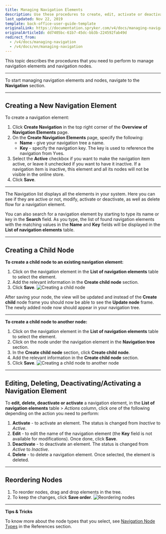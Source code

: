 ```yaml
---
title: Managing Navigation Elements
description: Use these procedures to create, edit, activate or deactivate a child node, view and manage a navigation tree and create the new navigation in the Back Office.
last_updated: Nov 22, 2019
template: back-office-user-guide-template
originalLink: https://documentation.spryker.com/v4/docs/managing-navigation
originalArticleId: dd7405bc-61b7-45dc-bb3b-224592fab49d
redirect_from:
  - /v4/docs/managing-navigation
  - /v4/docs/en/managing-navigation
---
```


This topic describes the procedures that you need to perform to manage navigation elements and navigation nodes.
***

To start managing navigation elements and nodes, navigate to the **Navigation** section.
***

## Creating a New Navigation Element

To create a navigation element:
1. Click **Create Navigation** in the top right corner of the **Overview of Navigation Elements** page.
2. On the **Create Navigation Elements** page, specify the following:
    * **Name** - give your navigation tree a name.
    * **Key** - specify the navigation key. The key is used to reference the navigation from Yves.
3. Select the **Active** checkbox if you want to make the navigation item active, or leave it unchecked if you want to have it inactive. If a navigation item is inactive, this element and all its nodes will not be visible in the online store.
4. Click **Save**.
***
The Navigation list displays all the elements in your system. Here you can see if they are active or not, modify, activate or deactivate, as well as delete flow for a navigation element.

You can also search for a navigation element by starting to type its name or key in the **Search** field. As you type, the list of found navigation elements with the matching values in the **Name** and **Key** fields will be displayed in the **List of navigation elements** table.
***

## Creating a Child Node

**To create a child node to an existing navigation element:**
1. Click on the navigation element in the **List of navigation elements** table to select the element.
2. Add the relevant information in the **Create child node** section.
3. Click **Save**.
![Creating a child node](https://spryker.s3.eu-central-1.amazonaws.com/docs/User+Guides/Back+Office+User+Guides/Navigation/Managing+Navigation/create-child-node.gif)

After saving your node, the view will be updated and instead of the **Create child** node frame you should now be able to see the **Update node** frame. The newly added node now should appear in your navigation tree.
***

**To create a child node to another node:**
1. Click on the navigation element in the **List of navigation elements** table to select the element.
2. Click on the node under the navigation element in the **Navigation tree** section.
3. In the **Create child node** section, click **Create child node**.
4.  Add the relevant information in the **Create child node** section.
5. Click **Save**.
    ![Creating a child node to another node](https://spryker.s3.eu-central-1.amazonaws.com/docs/User+Guides/Back+Office+User+Guides/Navigation/Managing+Navigation/create-child-node-to-node.gif)
***

## Editing, Deleting, Deactivating/Activating a Navigation Element

To **edit, delete, deactivate or activate** a navigation element, in the **List of navigation elements** table > _Actions_ column, click one of the following depending on the action you need to perform:
1. **Activate** - to activate an element. The status is changed from _Inactive_ to _Active_.
2. **Edit** - to edit the name of the navigation element (the **Key** field is not available for modifications). Once done, click **Save**.
3. **Deactivate** - to deactivate an element. The status is changed from _Active_ to _Inactive_.
4. **Delete** - to delete a navigation element. Once selected, the element is deleted.
***

## Reordering Nodes

1. To reorder nodes, drag and drop elements in the tree.
2. To keep the changes, click **Save order**.
![Reordering nodes](https://spryker.s3.eu-central-1.amazonaws.com/docs/User+Guides/Back+Office+User+Guides/Navigation/Managing+Navigation/reordering-nodes.gif)
***

**Tips & Tricks**

To know more about the node types that you select, see [Navigation Node Types](/docs/scos/user/back-office-user-guides/{{page.version}}/content/navigation/references/navigation-reference-information.html) in the References section.
